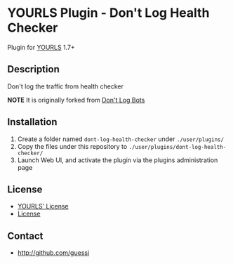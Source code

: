 YOURLS Plugin - Don't Log Health Checker
========================================

Plugin for [YOURLS](http://yourls.org) 1.7+


Description
-----------
Don't log the traffic from health checker

**NOTE** It is originally forked from [Don't Log Bots](https://github.com/YOURLS/dont-log-bots)


Installation
------------
1. Create a folder named `dont-log-health-checker` under `./user/plugins/`
2. Copy the files under this repository to `./user/plugins/dont-log-health-checker/`
3. Launch Web UI, and activate the plugin via the plugins administration page


License
-------

* [YOURLS' License](https://github.com/YOURLS/YOURLS)
* [License](LICENSE.md)


Contact
-------
* http://github.com/guessi
